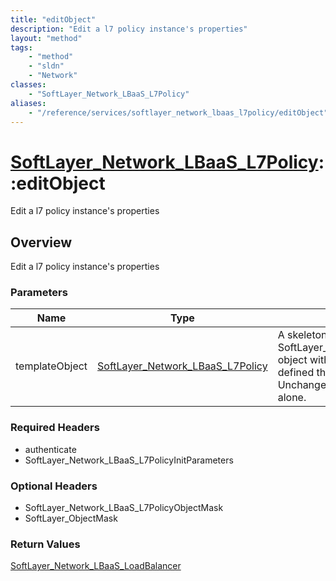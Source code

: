 ```yaml
---
title: "editObject"
description: "Edit a l7 policy instance's properties"
layout: "method"
tags:
    - "method"
    - "sldn"
    - "Network"
classes:
    - "SoftLayer_Network_LBaaS_L7Policy"
aliases:
    - "/reference/services/softlayer_network_lbaas_l7policy/editObject"
---
```

# [SoftLayer_Network_LBaaS_L7Policy](/reference/services/SoftLayer_Network_LBaaS_L7Policy)::editObject

Edit a l7 policy instance's properties


## Overview 
Edit a l7 policy instance's properties 

### Parameters 
|Name | Type | Description |
| --- | --- | --- |
|templateObject| <a href='/reference/datatypes/SoftLayer_Network_LBaaS_L7Policy'>SoftLayer_Network_LBaaS_L7Policy </a>| A skeleton SoftLayer_Network_LBaaS_L7Policy object with only the properties defined that you wish to change. Unchanged properties are left alone.|


### Required Headers
* authenticate
* SoftLayer_Network_LBaaS_L7PolicyInitParameters

### Optional Headers
* SoftLayer_Network_LBaaS_L7PolicyObjectMask
* SoftLayer_ObjectMask

### Return Values
<a href='/reference/datatypes/SoftLayer_Network_LBaaS_LoadBalancer'>SoftLayer_Network_LBaaS_LoadBalancer </a>

